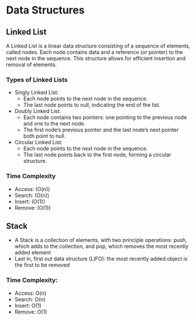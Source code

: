 # Data Structures

## Linked List

A Linked List is a linear data structure consisting of a sequence of elements, called nodes. Each node contains data and a reference (or pointer) to the next node in the sequence. This structure allows for efficient insertion and removal of elements.

### Types of Linked Lists

- Singly Linked List:
  - Each node points to the next node in the sequence.
  - The last node points to null, indicating the end of the list.
- Doubly Linked List:
  - Each node contains two pointers: one pointing to the previous node and one to the next node.
  - The first node’s previous pointer and the last node’s next pointer both point to null.
- Circular Linked List:
  - Each node points to the next node in the sequence.
  - The last node points back to the first node, forming a circular structure.

### Time Complexity

- Access: (O(n))
- Search: (O(n))
- Insert: (O(1))
- Remove: (O(1))

## Stack

- A Stack is a collection of elements, with two principle operations: push, which adds to the collection, and pop, which removes the most recently added element
- Last in, first out data structure (LIFO): the most recently added object is the first to be removed

### Time Complexity:

- Access: O(n)
- Search: O(n)
- Insert: O(1)
- Remove: O(1)
